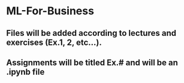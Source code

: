 # ML-For-Business

## Files will be added according to lectures and exercises (Ex.1, 2, etc...).

## Assignments will be titled Ex.# and will be an .ipynb file
